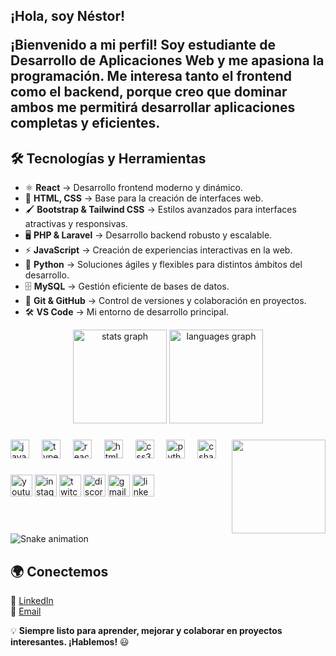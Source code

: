 <h2 align="left">¡Hola, soy Néstor!  

¡Bienvenido a mi perfil! Soy estudiante de **Desarrollo de Aplicaciones Web** y me apasiona la programación. Me interesa tanto el **frontend** como el **backend**, porque creo que dominar ambos me permitirá desarrollar aplicaciones completas y eficientes.  </h2>

## 🛠 Tecnologías y Herramientas  

- ⚛ **React** → Desarrollo frontend moderno y dinámico.  
- 🎨 **HTML, CSS** → Base para la creación de interfaces web.  
- 🖌 **Bootstrap & Tailwind CSS** → Estilos avanzados para interfaces atractivas y responsivas.  
- 🖥 **PHP & Laravel** → Desarrollo backend robusto y escalable.  
- ⚡ **JavaScript** → Creación de experiencias interactivas en la web.  
- 🐍 **Python** → Soluciones ágiles y flexibles para distintos ámbitos del desarrollo.  
- 🗄 **MySQL** → Gestión eficiente de bases de datos.  
- 🔧 **Git & GitHub** → Control de versiones y colaboración en proyectos.  
- 🛠 **VS Code** → Mi entorno de desarrollo principal.  

<div align="center">
  <img src="https://github-readme-stats.vercel.app/api?username=maurodesouza&hide_title=false&hide_rank=false&show_icons=true&include_all_commits=true&count_private=true&disable_animations=false&theme=dracula&locale=en&hide_border=false" height="150" alt="stats graph"  />
  <img src="https://github-readme-stats.vercel.app/api/top-langs?username=maurodesouza&locale=en&hide_title=false&layout=compact&card_width=320&langs_count=5&theme=dracula&hide_border=false" height="150" alt="languages graph"  />
</div>

###

<img align="right" height="150" src="https://i.imgflip.com/65efzo.gif"  />

###

<div align="left">
  <img src="https://cdn.jsdelivr.net/gh/devicons/devicon/icons/javascript/javascript-original.svg" height="30" alt="javascript logo"  />
  <img width="12" />
  <img src="https://cdn.jsdelivr.net/gh/devicons/devicon/icons/typescript/typescript-original.svg" height="30" alt="typescript logo"  />
  <img width="12" />
  <img src="https://cdn.jsdelivr.net/gh/devicons/devicon/icons/react/react-original.svg" height="30" alt="react logo"  />
  <img width="12" />
  <img src="https://cdn.jsdelivr.net/gh/devicons/devicon/icons/html5/html5-original.svg" height="30" alt="html5 logo"  />
  <img width="12" />
  <img src="https://cdn.jsdelivr.net/gh/devicons/devicon/icons/css3/css3-original.svg" height="30" alt="css3 logo"  />
  <img width="12" />
  <img src="https://cdn.jsdelivr.net/gh/devicons/devicon/icons/python/python-original.svg" height="30" alt="python logo"  />
  <img width="12" />
  <img src="https://cdn.jsdelivr.net/gh/devicons/devicon/icons/csharp/csharp-original.svg" height="30" alt="csharp logo"  />
</div>

###

<div align="left">
  <img src="https://img.shields.io/static/v1?message=Youtube&logo=youtube&label=&color=FF0000&logoColor=white&labelColor=&style=for-the-badge" height="35" alt="youtube logo"  />
  <img src="https://img.shields.io/static/v1?message=Instagram&logo=instagram&label=&color=E4405F&logoColor=white&labelColor=&style=for-the-badge" height="35" alt="instagram logo"  />
  <img src="https://img.shields.io/static/v1?message=Twitch&logo=twitch&label=&color=9146FF&logoColor=white&labelColor=&style=for-the-badge" height="35" alt="twitch logo"  />
  <img src="https://img.shields.io/static/v1?message=Discord&logo=discord&label=&color=7289DA&logoColor=white&labelColor=&style=for-the-badge" height="35" alt="discord logo"  />
  <img src="https://img.shields.io/static/v1?message=Gmail&logo=gmail&label=&color=D14836&logoColor=white&labelColor=&style=for-the-badge" height="35" alt="gmail logo"  />
  <img src="https://img.shields.io/static/v1?message=LinkedIn&logo=linkedin&label=&color=0077B5&logoColor=white&labelColor=&style=for-the-badge" height="35" alt="linkedin logo"  />
</div>

###
<br clear="both">

<img src="https://raw.githubusercontent.com/maurodesouza/maurodesouza/output/snake.svg" alt="Snake animation" />

## 🌍 Conectemos  
💼 [LinkedIn](https://www.linkedin.com/in/n%C3%A9stor-serna-vaquero-91a659311/)  
📧 [Email](mailto:nestorserna100@gmail.com)  

💡 **Siempre listo para aprender, mejorar y colaborar en proyectos interesantes. ¡Hablemos!** 😃  
